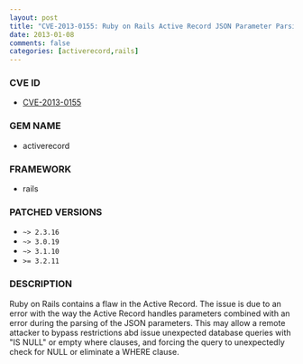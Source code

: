 ```yaml
---
layout: post
title: "CVE-2013-0155: Ruby on Rails Active Record JSON Parameter Parsing Query Bypass"
date: 2013-01-08
comments: false
categories: [activerecord,rails]
---
```


### CVE ID

* [CVE-2013-0155](http://osvdb.org/show/osvdb/89025)

### GEM NAME

* activerecord

### FRAMEWORK

* rails

### PATCHED VERSIONS

* `~> 2.3.16`
* `~> 3.0.19`
* `~> 3.1.10`
* `>= 3.2.11`

### DESCRIPTION

Ruby on Rails contains a flaw in the Active Record. The issue is due to an
error with the way the Active Record handles parameters combined with an
error during the parsing of the JSON parameters. This may allow a remote
attacker to bypass restrictions abd issue unexpected database queries with
"IS NULL" or empty where clauses, and forcing the query to unexpectedly check
for NULL or eliminate a WHERE clause.

